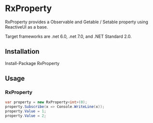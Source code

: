 # RxProperty

RxProperty provides a Observable and Getable / Setable property using ReactiveUI as a base.

Target frameworks are .net 6.0, .net 7.0, and .NET Standard 2.0.

## Installation

Install-Package RxProperty

## Usage


### RxProperty

```csharp
var property = new RxProperty<int>(0);
property.Subscribe(x => Console.WriteLine(x));
property.Value = 1;
property.Value = 2;
```


